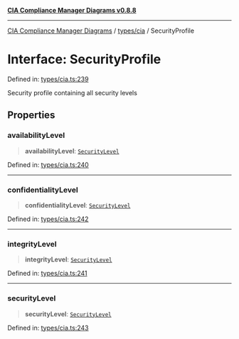 [**CIA Compliance Manager Diagrams v0.8.8**](../../../README.md)

***

[CIA Compliance Manager Diagrams](../../../modules.md) / [types/cia](../README.md) / SecurityProfile

# Interface: SecurityProfile

Defined in: [types/cia.ts:239](https://github.com/Hack23/cia-compliance-manager/blob/283c1f3ddf6c7084b20c21176cda3bc5166ffcb9/src/types/cia.ts#L239)

Security profile containing all security levels

## Properties

### availabilityLevel

> **availabilityLevel**: [`SecurityLevel`](../type-aliases/SecurityLevel.md)

Defined in: [types/cia.ts:240](https://github.com/Hack23/cia-compliance-manager/blob/283c1f3ddf6c7084b20c21176cda3bc5166ffcb9/src/types/cia.ts#L240)

***

### confidentialityLevel

> **confidentialityLevel**: [`SecurityLevel`](../type-aliases/SecurityLevel.md)

Defined in: [types/cia.ts:242](https://github.com/Hack23/cia-compliance-manager/blob/283c1f3ddf6c7084b20c21176cda3bc5166ffcb9/src/types/cia.ts#L242)

***

### integrityLevel

> **integrityLevel**: [`SecurityLevel`](../type-aliases/SecurityLevel.md)

Defined in: [types/cia.ts:241](https://github.com/Hack23/cia-compliance-manager/blob/283c1f3ddf6c7084b20c21176cda3bc5166ffcb9/src/types/cia.ts#L241)

***

### securityLevel

> **securityLevel**: [`SecurityLevel`](../type-aliases/SecurityLevel.md)

Defined in: [types/cia.ts:243](https://github.com/Hack23/cia-compliance-manager/blob/283c1f3ddf6c7084b20c21176cda3bc5166ffcb9/src/types/cia.ts#L243)
